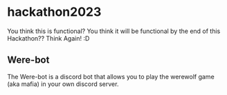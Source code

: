 # hackathon2023

You think this is functional? You think it will be functional by the end of this Hackathon?? Think Again! :D

## Were-bot
The Were-bot is a discord bot that allows you to play the werewolf game (aka mafia) in your own discord server.